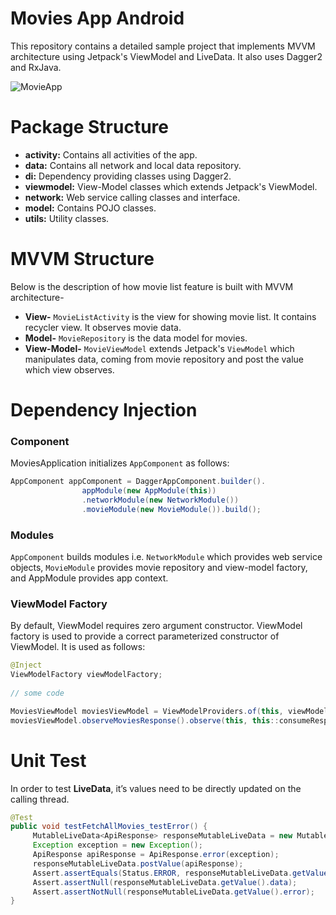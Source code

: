 # Movies App Android
This repository contains a detailed sample project that implements MVVM architecture using Jetpack's ViewModel and LiveData. 
It also uses Dagger2 and RxJava.

![MovieApp](https://github.com/mrajput-systango/media-repository/blob/master/gif/movie-app-demo.gif)

# Package Structure
- **activity:** Contains all activities of the app.
- **data:** Contains all network and local data repository.
- **di:** Dependency providing classes using Dagger2.
- **viewmodel:** View-Model classes which extends Jetpack's ViewModel.
- **network:** Web service calling classes and interface.
- **model:** Contains POJO classes.
- **utils:** Utility classes.

# MVVM Structure
Below is the description of how movie list feature is built with MVVM architecture-
- **View-** `MovieListActivity` is the view for showing movie list. It contains recycler view. It observes movie data.
- **Model-** `MovieRepository` is the data model for movies.
- **View-Model-** `MovieViewModel` extends Jetpack's `ViewModel` which manipulates data, coming from movie repository
and post the value which view observes.

# Dependency Injection

### Component
MoviesApplication initializes `AppComponent` as follows:
```java
AppComponent appComponent = DaggerAppComponent.builder().
                appModule(new AppModule(this))
                .networkModule(new NetworkModule())
                .movieModule(new MovieModule()).build();
```

### Modules
`AppComponent` builds modules i.e. `NetworkModule` which provides web service objects, `MovieModule` provides movie repository and view-model factory, and AppModule provides app context.

### ViewModel Factory

By default, ViewModel requires zero argument constructor.
ViewModel factory is used to provide a correct parameterized constructor of ViewModel. It is used as follows:

```java
@Inject
ViewModelFactory viewModelFactory;
    
// some code

MoviesViewModel moviesViewModel = ViewModelProviders.of(this, viewModelFactory).get(MoviesViewModel.class);
moviesViewModel.observeMoviesResponse().observe(this, this::consumeResponse);
```

# Unit Test

In order to test **LiveData**, it’s values need to be directly updated on the calling thread.

```java
@Test
public void testFetchAllMovies_testError() {
     MutableLiveData<ApiResponse> responseMutableLiveData = new MutableLiveData<>();
     Exception exception = new Exception();
     ApiResponse apiResponse = ApiResponse.error(exception);
     responseMutableLiveData.postValue(apiResponse);
     Assert.assertEquals(Status.ERROR, responseMutableLiveData.getValue().status);
     Assert.assertNull(responseMutableLiveData.getValue().data);
     Assert.assertNotNull(responseMutableLiveData.getValue().error);
}
```
